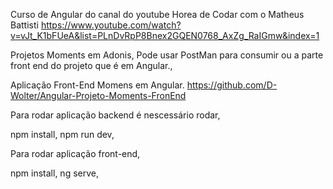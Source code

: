 Curso de Angular do canal do youtube Horea de Codar com o Matheus Battisti
https://www.youtube.com/watch?v=vJt_K1bFUeA&list=PLnDvRpP8Bnex2GQEN0768_AxZg_RaIGmw&index=1

Projetos Moments em Adonis,
Pode usar PostMan para consumir ou a parte front end do projeto que é em Angular.,

Aplicação Front-End Momens em Angular.
https://github.com/D-Wolter/Angular-Projeto-Moments-FronEnd

Para rodar aplicação backend é nescessário rodar,

npm install,
npm run dev,


Para rodar aplicação front-end,

npm install,
ng serve,

